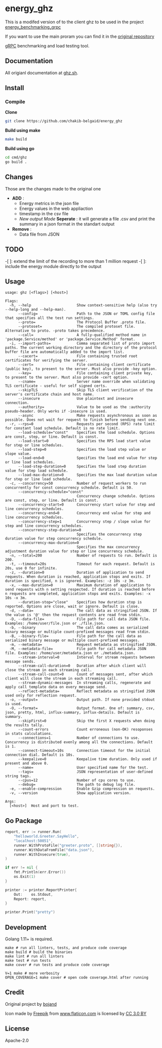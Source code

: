 
# energy_ghz
This is a modifed version of to the client ghz to be used in the project [energy_benchmarking_grpc](https://github.com/chakib-belgaid/energy_benchmarking_grpc)

If you want to use the main proram you can find it in the [original repository](https://github.com/bojand/ghz) 

[gRPC](http://grpc.io/) benchmarking and load testing tool.

## Documentation

All origianl  documentation at [ghz.sh](https://ghz.sh).

## Install


### Compile

**Clone**

```sh
git clone https://github.com/chakib-belgaid/energy_ghz
```

**Build using make**

```sh
make build
```

**Build using go**

```sh
cd cmd/ghz
go build .
```

## Changes 

Those are the changes made to the original one 
- **ADD** : 
    - Energy metrics in the json file 
    - Energy values in the web appliaction 
    - timestamp in the csv file 
    - *New output Mode* **Seperate** : it will generate a file .csv and print the summary in a json format in the standart output 
- **Remove** : 
    - Data file from JSON 

## TODO 
-[ ]: extend the limit of the recording to more than 1 million request 
-[ ]: include the energy module directly to the output 


## Usage

```
usage: ghz [<flags>] [<host>]

Flags:
  -h, --help                     Show context-sensitive help (also try --help-long and --help-man).
      --config=                  Path to the JSON or TOML config file that specifies all the test run settings.
      --proto=                   The Protocol Buffer .proto file.
      --protoset=                The compiled protoset file. Alternative to proto. -proto takes precedence.
      --call=                    A fully-qualified method name in 'package.Service/method' or 'package.Service.Method' format.
  -i, --import-paths=            Comma separated list of proto import paths. The current working directory and the directory of the protocol buffer file are automatically added to the import list.
      --cacert=                  File containing trusted root certificates for verifying the server.
      --cert=                    File containing client certificate (public key), to present to the server. Must also provide -key option.
      --key=                     File containing client private key, to present to the server. Must also provide -cert option.
      --cname=                   Server name override when validating TLS certificate - useful for self signed certs.
      --skipTLS                  Skip TLS client verification of the server's certificate chain and host name.
      --insecure                 Use plaintext and insecure connection.
      --authority=               Value to be used as the :authority pseudo-header. Only works if -insecure is used.
      --async                    Make requests asynchronous as soon as possible. Does not wait for request to finish before sending next one.
  -r, --rps=0                    Requests per second (RPS) rate limit for constant load schedule. Default is no rate limit.
      --load-schedule="const"    Specifies the load schedule. Options are const, step, or line. Default is const.
      --load-start=0             Specifies the RPS load start value for step or line schedules.
      --load-step=0              Specifies the load step value or slope value.
      --load-end=0               Specifies the load end value for step or line load schedules.
      --load-step-duration=0     Specifies the load step duration value for step load schedule.
      --load-max-duration=0      Specifies the max load duration value for step or line load schedule.
  -c, --concurrency=50           Number of request workers to run concurrently for const concurrency schedule. Default is 50.
      --concurrency-schedule="const"
                                 Concurrency change schedule. Options are const, step, or line. Default is const.
      --concurrency-start=0      Concurrency start value for step and line concurrency schedules.
      --concurrency-end=0        Concurrency end value for step and line concurrency schedules.
      --concurrency-step=1       Concurrency step / slope value for step and line concurrency schedules.
      --concurrency-step-duration=0
                                 Specifies the concurrency step duration value for step concurrency schedule.
      --concurrency-max-duration=0
                                 Specifies the max concurrency adjustment duration value for step or line concurrency schedule.
  -n, --total=200                Number of requests to run. Default is 200.
  -t, --timeout=20s              Timeout for each request. Default is 20s, use 0 for infinite.
  -z, --duration=0               Duration of application to send requests. When duration is reached, application stops and exits. If duration is specified, n is ignored. Examples: -z 10s -z 3m.
  -x, --max-duration=0           Maximum duration of application to send requests with n setting respected. If duration is reached before n requests are completed, application stops and exits. Examples: -x 10s -x 3m.
      --duration-stop="close"    Specifies how duration stop is reported. Options are close, wait or ignore. Default is close.
  -d, --data=                    The call data as stringified JSON. If the value is '@' then the request contents are read from stdin.
  -D, --data-file=               File path for call data JSON file. Examples: /home/user/file.json or ./file.json.
  -b, --binary                   The call data comes as serialized binary message or multiple count-prefixed messages read from stdin.
  -B, --binary-file=             File path for the call data as serialized binary message or multiple count-prefixed messages.
  -m, --metadata=                Request metadata as stringified JSON.
  -M, --metadata-file=           File path for call metadata JSON file. Examples: /home/user/metadata.json or ./metadata.json.
      --stream-interval=0        Interval for stream requests between message sends.
      --stream-call-duration=0   Duration after which client will close the stream in each streaming call.
      --stream-call-count=0      Count of messages sent, after which client will close the stream in each streaming call.
      --stream-dynamic-messages  In streaming calls, regenerate and apply call template data on every message send.
      --reflect-metadata=        Reflect metadata as stringified JSON used only for reflection request.
  -o, --output=                  Output path. If none provided stdout is used.
  -O, --format=                  Output format. One of: summary, csv, json, pretty, html, influx-summary, influx-details. Default is summary.
      --skipFirst=0              Skip the first X requests when doing the results tally.
      --count-errors             Count erroneous (non-OK) resoponses in stats calculations.
      --connections=1            Number of connections to use. Concurrency is distributed evenly among all the connections. Default is 1.
      --connect-timeout=10s      Connection timeout for the initial connection dial. Default is 10s.
      --keepalive=0              Keepalive time duration. Only used if present and above 0.
      --name=                    User specified name for the test.
      --tags=                    JSON representation of user-defined string tags.
      --cpus=12                  Number of cpu cores to use.
      --debug=                   The path to debug log file.
  -e, --enable-compression       Enable Gzip compression on requests.
  -v, --version                  Show application version.

Args:
  [<host>]  Host and port to test.
```

## Go Package

```go
report, err := runner.Run(
    "helloworld.Greeter.SayHello",
    "localhost:50051",
    runner.WithProtoFile("greeter.proto", []string{}),
    runner.WithDataFromFile("data.json"),
    runner.WithInsecure(true),
)

if err != nil {
    fmt.Println(err.Error())
    os.Exit(1)
}

printer := printer.ReportPrinter{
    Out:    os.Stdout,
    Report: report,
}

printer.Print("pretty")
```

## Development

Golang 1.11+ is required.

```
make # run all linters, tests, and produce code coverage
make build # build the binaries
make lint # run all linters
make test # run tests
make cover # run tests and produce code coverage

V=1 make # more verbosity
OPEN_COVERAGE=1 make cover # open code coverage.html after running
```

## Credit
Original project by [bojand](https://github.com/bojand/ghz)

Icon made by <a href="http://www.freepik.com" title="Freepik">Freepik</a> from <a href="https://www.flaticon.com/" title="Flaticon">www.flaticon.com</a> is licensed by <a href="http://creativecommons.org/licenses/by/3.0/" title="Creative Commons BY 3.0" target="_blank">CC 3.0 BY</a>

## License

Apache-2.0
